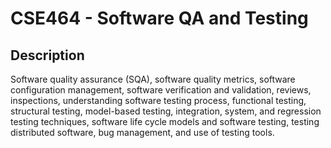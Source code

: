 # CSE464 - Software QA and Testing

## Description 
Software quality assurance (SQA), software quality metrics, software configuration management, software verification and validation, reviews, inspections, understanding software testing process, functional testing, structural testing, model-based testing, integration, system, and regression testing techniques, software life cycle models and software testing, testing distributed software, bug management, and use of testing tools.
